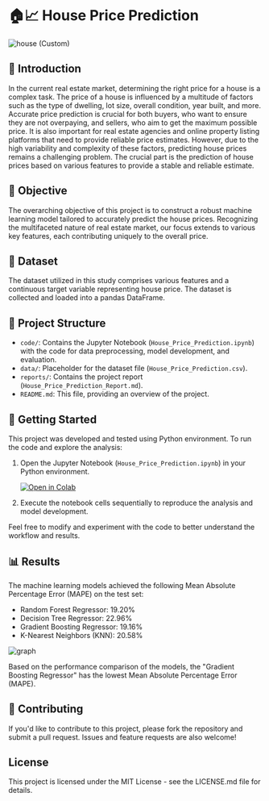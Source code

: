 # 🏠📈 House Price Prediction
![house (Custom)](https://github.com/VISHRUT225/House-Price-Predection/assets/102377338/65a065fc-3d59-4fd5-aca1-bc3221171c4d)

## 📢 Introduction

In the current real estate market, determining the right price for a house is a complex task. The price of a house is influenced by a multitude of factors such as the type of dwelling, lot size, overall condition, year built, and more. Accurate price prediction is crucial for both buyers, who want to ensure they are not overpaying, and sellers, who aim to get the maximum possible price. It is also important for real estate agencies and online property listing platforms that need to provide reliable price estimates. However, due to the high variability and complexity of these factors, predicting house prices remains a challenging problem. The crucial part is the prediction of house prices based on various features to provide a stable and reliable estimate.

## 🎯 Objective

The overarching objective of this project is to construct a robust machine learning model tailored to accurately predict the house prices. Recognizing the multifaceted nature of real estate market, our focus extends to various key features, each contributing uniquely to the overall price.

## 📑 Dataset

The dataset utilized in this study comprises various features and a continuous target variable representing house price. The dataset is collected and loaded into a pandas DataFrame.

## 📂 Project Structure  

- `code/`: Contains the Jupyter Notebook (`House_Price_Prediction.ipynb`) with the code for data preprocessing, model development, and evaluation.
- `data/`: Placeholder for the dataset file (`House_Price_Prediction.csv`).
- `reports/`: Contains the project report (`House_Price_Prediction_Report.md`).
- `README.md`: This file, providing an overview of the project.

## 🚀 Getting Started 

This project was developed and tested using Python environment. To run the code and explore the analysis:

1. Open the Jupyter Notebook (`House_Price_Prediction.ipynb`) in your Python environment.

    [![Open in Colab](https://colab.research.google.com/assets/colab-badge.svg)](https://colab.research.google.com/drive/1nwsxUWQPSQom4SIfH9h7L8fElMBzQJYw?usp=sharing)

2. Execute the notebook cells sequentially to reproduce the analysis and model development.

Feel free to modify and experiment with the code to better understand the workflow and results.

## 📊 Results

The machine learning models achieved the following Mean Absolute Percentage Error (MAPE) on the test set:
- Random Forest Regressor: 19.20%
- Decision Tree Regressor: 22.96%
- Gradient Boosting Regressor: 19.16%
- K-Nearest Neighbors (KNN): 20.58%

![graph](https://github.com/VISHRUT225/House-Price-Predection/assets/102377338/1edda8ce-e41c-4f3e-b50c-41242e18270b)

Based on the performance comparison of the models, the "Gradient Boosting Regressor" has the lowest Mean Absolute Percentage Error (MAPE).

## 🤝 Contributing

If you'd like to contribute to this project, please fork the repository and submit a pull request. Issues and feature requests are also welcome!

## License

This project is licensed under the MIT License - see the LICENSE.md file for details.
